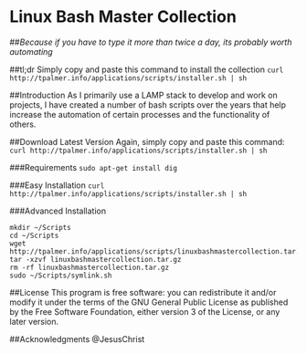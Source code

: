 # Linux Bash Master Collection
##*Because if you have to type it more than twice a day, its probably worth automating*

##tl;dr
Simply copy and paste this command to install the collection
`curl http://tpalmer.info/applications/scripts/installer.sh | sh`

##Introduction
As I primarily use a LAMP stack to develop and work on projects, I have created a number of bash scripts over the years that help increase the automation of certain processes and the functionality of others.

##Download Latest Version
Again, simply copy and paste this command:
`curl http://tpalmer.info/applications/scripts/installer.sh | sh`

###Requirements
`sudo apt-get install dig`

###Easy Installation
`curl http://tpalmer.info/applications/scripts/installer.sh | sh`

###Advanced Installation
```
mkdir ~/Scripts
cd ~/Scripts
wget http://tpalmer.info/applications/scripts/linuxbashmastercollection.tar.gz
tar -xzvf linuxbashmastercollection.tar.gz
rm -rf linuxbashmastercollection.tar.gz
sudo ~/Scripts/symlink.sh
```

##License
This program is free software: you can redistribute it and/or modify it under the terms of the GNU General Public License as published by the Free Software Foundation, either version 3 of the License, or any later version.

##Acknowledgments
@JesusChrist
